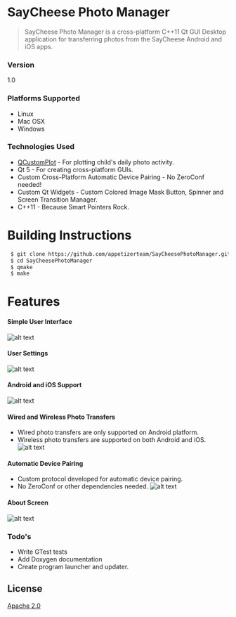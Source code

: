 # SayCheese Photo Manager

>SayCheese Photo Manager is a cross-platform C++11 Qt GUI Desktop application for transferring photos from the SayCheese Android and iOS apps.

### Version
1.0

### Platforms Supported
 - Linux
 - Mac OSX
 - Windows

### Technologies Used
 - [QCustomPlot] - For plotting child's daily photo activity.
 - Qt 5 - For creating cross-platform GUIs.
 - Custom Cross-Platform Automatic Device Pairing - No ZeroConf needed!
 - Custom Qt Widgets - Custom Colored Image Mask Button, Spinner and Screen Transition Manager.
 - C++11 - Because Smart Pointers Rock.

# Building Instructions
```sh
 $ git clone https://github.com/appetizerteam/SayCheesePhotoManager.git
 $ cd SayCheesePhotoManager
 $ qmake
 $ make
```

# Features
#### Simple User Interface
![alt text](https://github.com/jealas/AllProjectsMarkdownResources/blob/master/SayCheesePhotoManager/MainScreen.png "Main Screen")

#### User Settings
![alt text](https://github.com/jealas/AllProjectsMarkdownResources/blob/master/SayCheesePhotoManager/Settings.png "Settings")

#### Android and iOS Support
![alt text](https://github.com/jealas/AllProjectsMarkdownResources/blob/master/SayCheesePhotoManager/DeviceSelection.png "Device Selection")

#### Wired and Wireless Photo Transfers
 - Wired photo transfers are only supported on Android platform.
 - Wireless photo transfers are supported on both Android and iOS.
![alt text](https://github.com/jealas/AllProjectsMarkdownResources/blob/master/SayCheesePhotoManager/ConnectionType.png "Connection Type")

#### Automatic Device Pairing
 - Custom protocol developed for automatic device pairing.
 - No ZeroConf or other dependencies needed.
![alt text](https://github.com/jealas/AllProjectsMarkdownResources/blob/master/SayCheesePhotoManager/Searching.png "Device Selection")

#### About Screen
![alt text](https://github.com/jealas/AllProjectsMarkdownResources/blob/master/SayCheesePhotoManager/AboutScreen.png "Device Selection")



### Todo's

 - Write GTest tests
 - Add Doxygen documentation
 - Create program launcher and updater.

License
----

[Apache 2.0]

[QCustomPlot]:http://www.qcustomplot.com/
[Apache 2.0]:http://www.apache.org/licenses/LICENSE-2.0
